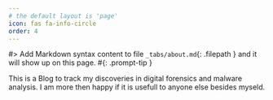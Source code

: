 ```yaml
---
# the default layout is 'page'
icon: fas fa-info-circle
order: 4
---
```


#> Add Markdown syntax content to file `_tabs/about.md`{: .filepath } and it will show up on this page.
#{: .prompt-tip }

This is a Blog to track my discoveries in digital forensics and malware analysis. I am more then happy if it is usefull to anyone else besides myseld.
